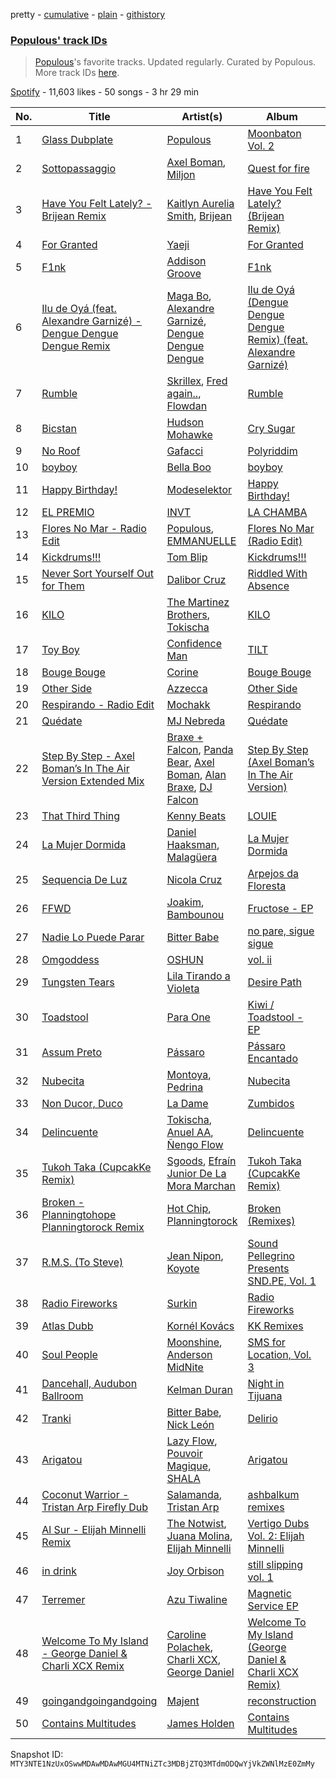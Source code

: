 pretty - [cumulative](/playlists/cumulative/37i9dQZF1DWWye7T9y0Pwf.md) - [plain](/playlists/plain/37i9dQZF1DWWye7T9y0Pwf) - [githistory](https://github.githistory.xyz/mackorone/spotify-playlist-archive/blob/main/playlists/plain/37i9dQZF1DWWye7T9y0Pwf)

### [Populous' track IDs](https://open.spotify.com/playlist/37i9dQZF1DWWye7T9y0Pwf)

> <a href="spotify:artist:5Uy8Skuxzxf38jMDTndKIU">Populous</a>'s favorite tracks\. Updated regularly\. Curated by Populous\. More track IDs <a href="spotify:genre:track\_id">here</a>.

[Spotify](https://open.spotify.com/user/spotify) - 11,603 likes - 50 songs - 3 hr 29 min

| No. | Title | Artist(s) | Album | Length |
|---|---|---|---|---|
| 1 | [Glass Dubplate](https://open.spotify.com/track/3vnX4TRwcACs82ABYQgr2p) | [Populous](https://open.spotify.com/artist/5Uy8Skuxzxf38jMDTndKIU) | [Moonbaton Vol\. 2](https://open.spotify.com/album/2X8xapDDvIYUycnSwPrX7I) | 5:13 |
| 2 | [Sottopassaggio](https://open.spotify.com/track/6nTD7S8Tb9DrK1FAZe9KTV) | [Axel Boman](https://open.spotify.com/artist/59qo8jHDlC1i30HVjQQW3O), [Miljon](https://open.spotify.com/artist/1cQDZ3vvObFtSUrCIxGig7) | [Quest for fire](https://open.spotify.com/album/51Eh5swWIzptOHAJmuYkvL) | 5:41 |
| 3 | [Have You Felt Lately? \- Brijean Remix](https://open.spotify.com/track/0wR3uEmtFQLqNVkXbB219d) | [Kaitlyn Aurelia Smith](https://open.spotify.com/artist/6P86FLVAK4sxu8OhyQJBvH), [Brijean](https://open.spotify.com/artist/2TRNyrjoKJnqSc9G8jCZfb) | [Have You Felt Lately? \(Brijean Remix\)](https://open.spotify.com/album/4Rr4ZzOpiDaTAA3gJY6LsM) | 3:58 |
| 4 | [For Granted](https://open.spotify.com/track/61h5rJ790Vov9ks2Vut5mo) | [Yaeji](https://open.spotify.com/artist/2RqrWplViWHSGLzlhmDcbt) | [For Granted](https://open.spotify.com/album/451l9odp6JqepvnwoFRqtQ) | 2:41 |
| 5 | [F1nk](https://open.spotify.com/track/0cezUHycKrtWymg2GngU1O) | [Addison Groove](https://open.spotify.com/artist/6LG1BzyImz45pwMF6ft7Yr) | [F1nk](https://open.spotify.com/album/3Qm4Dj587BMzUv5pQkbjmx) | 5:33 |
| 6 | [Ilu de Oyá \(feat\. Alexandre Garnizé\) \- Dengue Dengue Dengue Remix](https://open.spotify.com/track/50v0jareYQeJjhGHwyutUQ) | [Maga Bo](https://open.spotify.com/artist/5LVpFfblbOVmGnrgTEnN4Q), [Alexandre Garnizé](https://open.spotify.com/artist/63BWhK0DqP5khbU3Z6JCrg), [Dengue Dengue Dengue](https://open.spotify.com/artist/4dNjJV9AjGqHzkZualfhnG) | [Ilu de Oyá \(Dengue Dengue Dengue Remix\) \(feat\. Alexandre Garnizé\)](https://open.spotify.com/album/5QB866cltKM1DKSXd5Iuqm) | 2:53 |
| 7 | [Rumble](https://open.spotify.com/track/1GfBLbAhZUWdseuDqhocmn) | [Skrillex](https://open.spotify.com/artist/5he5w2lnU9x7JFhnwcekXX), [Fred again..](https://open.spotify.com/artist/4oLeXFyACqeem2VImYeBFe), [Flowdan](https://open.spotify.com/artist/07CimrZi5vs9iEao47TNQ4) | [Rumble](https://open.spotify.com/album/6YVJQPJNzHbqgBblpMSPUi) | 2:26 |
| 8 | [Bicstan](https://open.spotify.com/track/2xye1raSO8KLUD6DiX8DEW) | [Hudson Mohawke](https://open.spotify.com/artist/6olWbKW2VLhFCHfOi0iEDb) | [Cry Sugar](https://open.spotify.com/album/5J2NqsDqtVGCqb0bqQf3RU) | 4:45 |
| 9 | [No Roof](https://open.spotify.com/track/2VRmCKnKBdT790o2UjUq8L) | [Gafacci](https://open.spotify.com/artist/72qc1S2CYJyPc1vpTBDJfG) | [Polyriddim](https://open.spotify.com/album/19p9yvvtAgDJWcAXa6orZ0) | 3:00 |
| 10 | [boyboy](https://open.spotify.com/track/4nPxslqyW55H8Mye6bAXle) | [Bella Boo](https://open.spotify.com/artist/1Rwokb27xxRMZC0zWA8i6C) | [boyboy](https://open.spotify.com/album/5KWyMPo5dvb1CCikTcBiEs) | 3:43 |
| 11 | [Happy Birthday!](https://open.spotify.com/track/5X3CY39DE81DkmOuNQArp0) | [Modeselektor](https://open.spotify.com/artist/2jYMYP2SVifgmzNRQJx3SJ) | [Happy Birthday!](https://open.spotify.com/album/35UfEsbY9yxTtDSkmQ8vR7) | 4:03 |
| 12 | [EL PREMIO](https://open.spotify.com/track/51q8HG0xkKyzAm6mb5XuP4) | [INVT](https://open.spotify.com/artist/7iS41tYQBUyJsZYcxCse0D) | [LA CHAMBA](https://open.spotify.com/album/6Bjm7qrklNveiPNYYLjQOk) | 5:20 |
| 13 | [Flores No Mar \- Radio Edit](https://open.spotify.com/track/7Bi5S5rbQIGe57Ckq95AR1) | [Populous](https://open.spotify.com/artist/5Uy8Skuxzxf38jMDTndKIU), [EMMANUELLE](https://open.spotify.com/artist/1C2Gz0VQuVWtaLWd54ujI5) | [Flores No Mar \(Radio Edit\)](https://open.spotify.com/album/13pN5e0Jmu4CiQFJPHLJ4S) | 4:23 |
| 14 | [Kickdrums!!!](https://open.spotify.com/track/7dOUqDtdOyQlJY28VoiVEo) | [Tom Blip](https://open.spotify.com/artist/1xazZO4qWRZ29dlJfeaR6x) | [Kickdrums!!!](https://open.spotify.com/album/6JuWqvk6BUAuM159Yohj5i) | 4:59 |
| 15 | [Never Sort Yourself Out for Them](https://open.spotify.com/track/4NtUxZLf3bzzSWn0784XZp) | [Dalibor Cruz](https://open.spotify.com/artist/4GBlkxnVAcOYa3uSuSPPQw) | [Riddled With Absence](https://open.spotify.com/album/0Ue0zjj16S8sYUNk1iyD95) | 6:04 |
| 16 | [KILO](https://open.spotify.com/track/5OTSZ0D28LQQ7eyQBVykFM) | [The Martinez Brothers](https://open.spotify.com/artist/7B1LLuCQk13H4Mb6CFBftU), [Tokischa](https://open.spotify.com/artist/2p4aN0Uxkk3iT3HK0cJ2cJ) | [KILO](https://open.spotify.com/album/52AvyYxCRm3RbgeIPebr0y) | 5:10 |
| 17 | [Toy Boy](https://open.spotify.com/track/6qeUBkdeKrKg0d1zQ2gjpd) | [Confidence Man](https://open.spotify.com/artist/0RwXnFrEoI8tltFvYpJgP6) | [TILT](https://open.spotify.com/album/0X9CpcnwoPgzznLDDGx8PI) | 3:30 |
| 18 | [Bouge Bouge](https://open.spotify.com/track/5xn8wmBtg7BuEerOpxHKuS) | [Corine](https://open.spotify.com/artist/6vs7gfG3OVDyBiY7loLsyQ) | [Bouge Bouge](https://open.spotify.com/album/4dj9gnMnHuDNjqZT3FcceM) | 3:44 |
| 19 | [Other Side](https://open.spotify.com/track/6gLDnzjpM0AwOeh9NmmHE0) | [Azzecca](https://open.spotify.com/artist/2k5DY2QDU3kBi5DX7OQlWj) | [Other Side](https://open.spotify.com/album/58HGBPnIEFhg9y7BbLqmKc) | 4:04 |
| 20 | [Respirando \- Radio Edit](https://open.spotify.com/track/5bsWgDszO1udFDUJN3BrAK) | [Mochakk](https://open.spotify.com/artist/0rTh1tAdrEbdKZBTiiAQSo) | [Respirando](https://open.spotify.com/album/4e25OhfEzHKVO55cdxrGeN) | 4:28 |
| 21 | [Quédate](https://open.spotify.com/track/4jxWAYRsa7Gshx1a1eY3cQ) | [MJ Nebreda](https://open.spotify.com/artist/1h6b4y2ObngnFpgEwry7Fy) | [Quédate](https://open.spotify.com/album/7an3UboNMfILI1SL0Yopsf) | 3:43 |
| 22 | [Step By Step \- Axel Boman’s In The Air Version Extended Mix](https://open.spotify.com/track/2LRQ6NaLbmWLa6rysOGTIV) | [Braxe + Falcon](https://open.spotify.com/artist/10sZHUBkoiCLucz4bbCEBA), [Panda Bear](https://open.spotify.com/artist/1R84VlXnFFULOsWWV8IrCQ), [Axel Boman](https://open.spotify.com/artist/59qo8jHDlC1i30HVjQQW3O), [Alan Braxe](https://open.spotify.com/artist/24JRvbKfTcF2x7c2kCCJrW), [DJ Falcon](https://open.spotify.com/artist/7mLoDOOVW8VlPUTii10xH5) | [Step By Step \(Axel Boman’s In The Air Version\)](https://open.spotify.com/album/5cOYhU6gw1uoUpLrbp6zE9) | 6:05 |
| 23 | [That Third Thing](https://open.spotify.com/track/0FtSH8ysKakj66F3iRZc8J) | [Kenny Beats](https://open.spotify.com/artist/1rHOtdmGNr5vcYNw5v7QGC) | [LOUIE](https://open.spotify.com/album/3SKVtzmihlnGFylW5nC5kj) | 2:10 |
| 24 | [La Mujer Dormida](https://open.spotify.com/track/2MTe2I1QXBjzENkgtMYEFZ) | [Daniel Haaksman](https://open.spotify.com/artist/7w5ZA1uFcsyDEi2ndiPL8r), [Malagüera](https://open.spotify.com/artist/5YXZvDM2mB1EgnmIqFlGGD) | [La Mujer Dormida](https://open.spotify.com/album/3moNvtoOQnVkbHJ3Gmw3xc) | 3:33 |
| 25 | [Sequencia De Luz](https://open.spotify.com/track/1O7XPre6Eh2jaRgbF96ZT1) | [Nicola Cruz](https://open.spotify.com/artist/0OltT51j3hIkgaDJqqPzDn) | [Arpejos da Floresta](https://open.spotify.com/album/4CsUV9pF1fzbDhoOSNSmnD) | 5:24 |
| 26 | [FFWD](https://open.spotify.com/track/3vJKeHEpKHHmSwIKEv5z1e) | [Joakim](https://open.spotify.com/artist/5af6HkEomDP7dKLugVmMmk), [Bambounou](https://open.spotify.com/artist/48P6su5lHrVCZtJVXMjJnX) | [Fructose \- EP](https://open.spotify.com/album/2b362Qp440hR9IFAqqgmat) | 5:40 |
| 27 | [Nadie Lo Puede Parar](https://open.spotify.com/track/6bojZ3j4aNWe8kDrrzdtET) | [Bitter Babe](https://open.spotify.com/artist/59wTkFdKKx7y6z4PFfRGhW) | [no pare, sigue sigue](https://open.spotify.com/album/1aINkEC7oIT5OVJt1kdWGz) | 3:42 |
| 28 | [Omgoddess](https://open.spotify.com/track/4EqHlDuhSRl03fBMA5pK2c) | [OSHUN](https://open.spotify.com/artist/3sGyf3EDcvQ4PB9AGIg84M) | [vol\. ii](https://open.spotify.com/album/514gRyBabmSml58MSBwNHG) | 3:09 |
| 29 | [Tungsten Tears](https://open.spotify.com/track/6c6Ca3lJcigHoufkh6rdJr) | [Lila Tirando a Violeta](https://open.spotify.com/artist/1ZD9xcoRJKY4ldaV4UuAhx) | [Desire Path](https://open.spotify.com/album/4QMLBkfHh8ZrBLm3HGDx9V) | 3:34 |
| 30 | [Toadstool](https://open.spotify.com/track/0ql89CUGzDpXC8ndVhwqmA) | [Para One](https://open.spotify.com/artist/5MRONaryo2z75lLiuJ0NWJ) | [Kiwi / Toadstool \- EP](https://open.spotify.com/album/5CXhSn1l3BbvnkK37rvUgs) | 5:27 |
| 31 | [Assum Preto](https://open.spotify.com/track/7KYHarhxOxAN69XTfSRpyD) | [Pássaro](https://open.spotify.com/artist/1gZOnfJzeHdmizwvHZ6UVt) | [Pássaro Encantado](https://open.spotify.com/album/2QWa29SjwokPvTkBOdX8TS) | 4:04 |
| 32 | [Nubecita](https://open.spotify.com/track/5RR90wjPUyoG8nQcvJkjMz) | [Montoya](https://open.spotify.com/artist/52pEvBJxxzBacaaxVOSyxa), [Pedrina](https://open.spotify.com/artist/7BdQWt4FjHEvmTH6jmaJd1) | [Nubecita](https://open.spotify.com/album/0hG60eOpUIfy9ERatkO3wt) | 3:17 |
| 33 | [Non Ducor, Duco](https://open.spotify.com/track/1mBoU3AaKM7oCeQHo4x9fY) | [La Dame](https://open.spotify.com/artist/54Q8qIoBykaWAiezuqqXQ5) | [Zumbidos](https://open.spotify.com/album/4Qhd4YrN04rM9TQ52qpiUS) | 3:29 |
| 34 | [Delincuente](https://open.spotify.com/track/2ROQe6QkIXODJRx0y8UjzV) | [Tokischa](https://open.spotify.com/artist/2p4aN0Uxkk3iT3HK0cJ2cJ), [Anuel AA](https://open.spotify.com/artist/2R21vXR83lH98kGeO99Y66), [Ñengo Flow](https://open.spotify.com/artist/12vb80Km0Ew53ABfJOepVz) | [Delincuente](https://open.spotify.com/album/3QySYdsvCpB84Tvzkj24Ta) | 3:46 |
| 35 | [Tukoh Taka \(CupcakKe Remix\)](https://open.spotify.com/track/08zhVsjNVgpUazOCvpdpa2) | [Sgoods](https://open.spotify.com/artist/31Lmtd7ao5wZtcwrAVXzD7), [Efraín Junior De La Mora Marchan](https://open.spotify.com/artist/2Cr48pQVT5x5eNdqsJzHSQ) | [Tukoh Taka \(CupcakKe Remix\)](https://open.spotify.com/album/1jRBI6pA0AjrvniQJDhA7q) | 3:14 |
| 36 | [Broken \- Planningtohope Planningtorock Remix](https://open.spotify.com/track/3FsRsRIbYeaJjL4Ubs1tXZ) | [Hot Chip](https://open.spotify.com/artist/37uLId6Z5ZXCx19vuruvv5), [Planningtorock](https://open.spotify.com/artist/7qHOphlWaJrfFa0BqpayDG) | [Broken \(Remixes\)](https://open.spotify.com/album/6ggsZZrmUNFR7NxPC8X9sN) | 4:44 |
| 37 | [R.M.S\. \(To Steve\)](https://open.spotify.com/track/2F6FlRRBY3trqHgczdmMAW) | [Jean Nipon](https://open.spotify.com/artist/0YSVsf3RS0Grm70tGrghn7), [Koyote](https://open.spotify.com/artist/6DGZ08lAFSlGJYsj8vylo3) | [Sound Pellegrino Presents SND.PE, Vol\. 1](https://open.spotify.com/album/5ZMmDjuKNONmSyQJamI6Q4) | 5:00 |
| 38 | [Radio Fireworks](https://open.spotify.com/track/3xer8Qi8uYI7W9FBGZB99v) | [Surkin](https://open.spotify.com/artist/1XqqyIQYMonHgllb1uysL3) | [Radio Fireworks](https://open.spotify.com/album/2nNSuWeLmB98HHwDMsk9Cq) | 4:45 |
| 39 | [Atlas Dubb](https://open.spotify.com/track/4sOVPsSuUE6DgBBI6Vkwf1) | [Kornél Kovács](https://open.spotify.com/artist/0Ij7th9uWcDVYNAIOn5W22) | [KK Remixes](https://open.spotify.com/album/0zNeD1abzRlN6QRRUazzNl) | 2:04 |
| 40 | [Soul People](https://open.spotify.com/track/2RH0lY59PbHvyc1HeV5WDb) | [Moonshine](https://open.spotify.com/artist/6uZcG9ex8hJKEo3XUyMxEX), [Anderson MidNite](https://open.spotify.com/artist/7Bw9Gsw6QCkKl636HwuQYj) | [SMS for Location, Vol\. 3](https://open.spotify.com/album/0C2kf8YiUebET3UA7m2Qvk) | 3:45 |
| 41 | [Dancehall, Audubon Ballroom](https://open.spotify.com/track/09LNA3vpPg0Zd3ghzTv5BN) | [Kelman Duran](https://open.spotify.com/artist/6PIl48ctj6HDmqVM2uIikd) | [Night in Tijuana](https://open.spotify.com/album/4vKaGMoRdGVu6u6GJyqHTx) | 2:50 |
| 42 | [Tranki](https://open.spotify.com/track/0mAtoUpFgo6JHBH5KumKVY) | [Bitter Babe](https://open.spotify.com/artist/59wTkFdKKx7y6z4PFfRGhW), [Nick León](https://open.spotify.com/artist/3qOGTt4eTeEkCn3efhAGu2) | [Delirio](https://open.spotify.com/album/5omKkUB5uhvSiiiyQQJiKM) | 3:54 |
| 43 | [Arigatou](https://open.spotify.com/track/0LoecvlFjKjIvZo4OLybXK) | [Lazy Flow](https://open.spotify.com/artist/4jA2A3Y2maLt3gFjuEaAhy), [Pouvoir Magique](https://open.spotify.com/artist/6jOzYw2JWxujmMIwwiAaEA), [SHALA](https://open.spotify.com/artist/31AVG9bHuhmmeySvS4buzD) | [Arigatou](https://open.spotify.com/album/7yHBexO0LGXK3mkD21R01w) | 3:48 |
| 44 | [Coconut Warrior \- Tristan Arp Firefly Dub](https://open.spotify.com/track/25DkMEmHFEgd6VVakK7NwE) | [Salamanda](https://open.spotify.com/artist/2ABEVwxsESCBsCBjN6qFru), [Tristan Arp](https://open.spotify.com/artist/5PvxHyYKtHsyyI5XjdqnD9) | [ashbalkum remixes](https://open.spotify.com/album/5N2hYyCFlW5tVrZlXN3ABN) | 4:50 |
| 45 | [Al Sur \- Elijah Minnelli Remix](https://open.spotify.com/track/7uStWg5Y1EPDGyspwcoNGC) | [The Notwist](https://open.spotify.com/artist/1o4xLcugkCtDDOw7POAMha), [Juana Molina](https://open.spotify.com/artist/76hliHkgP5eIbVqLT7NmQ3), [Elijah Minnelli](https://open.spotify.com/artist/4Xq6oL4TFErO5QbPg298CG) | [Vertigo Dubs Vol\. 2: Elijah Minnelli](https://open.spotify.com/album/6PfBDHnHw5mDVwtFJcf77L) | 4:13 |
| 46 | [in drink](https://open.spotify.com/track/4S0n4EjyfqdbVSGTPItnQQ) | [Joy Orbison](https://open.spotify.com/artist/0aIpJqqTLf683ojWREc5lg) | [still slipping vol\. 1](https://open.spotify.com/album/5atrOg1aO4d5KEcYo4UBIA) | 2:55 |
| 47 | [Terremer](https://open.spotify.com/track/6AGBwWnclQUlyGreoPyTh4) | [Azu Tiwaline](https://open.spotify.com/artist/0HZwEDqo4wYPQIGacES3mB) | [Magnetic Service EP](https://open.spotify.com/album/3GOQ9IGA7kM3iP31A6z95q) | 5:26 |
| 48 | [Welcome To My Island \- George Daniel & Charli XCX Remix](https://open.spotify.com/track/2nQeWDP8OA9vFqiCfghot2) | [Caroline Polachek](https://open.spotify.com/artist/4Ge8xMJNwt6EEXOzVXju9a), [Charli XCX](https://open.spotify.com/artist/25uiPmTg16RbhZWAqwLBy5), [George Daniel](https://open.spotify.com/artist/52pQ22DziZVOOeL1mCmccT) | [Welcome To My Island \(George Daniel & Charli XCX Remix\)](https://open.spotify.com/album/59dB0tQKHfwA837bRXuId4) | 3:22 |
| 49 | [goingandgoingandgoing](https://open.spotify.com/track/2DXnB0HcwKGdJjnEOAqv5f) | [Majent](https://open.spotify.com/artist/6pTVLPzvYW3SvwfyjDxtXX) | [reconstruction](https://open.spotify.com/album/0CY9tBEi0xRDLW8L5FeaIl) | 2:10 |
| 50 | [Contains Multitudes](https://open.spotify.com/track/2aMLvHpLA3tctPo13sCNY7) | [James Holden](https://open.spotify.com/artist/15e0X6NuMsVuHi7AZhcfyI) | [Contains Multitudes](https://open.spotify.com/album/0H1FwUZ2ZHLMHkUvg1MBgG) | 9:14 |

Snapshot ID: `MTY3NTE1NzUxOSwwMDAwMDAwMGU4MTNiZTc3MDBjZTQ3MTdmODQwYjVkZWNlMzE0ZmMy`
